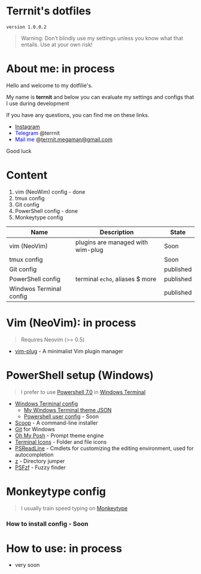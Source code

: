 
# Terrnit's dotfiles

```
version 1.0.0.2
```
> Warning: Don’t blindly use my settings unless you know what that entails. 
> Use at your own risk!

# About me: in process

Hello and welcome to my dotfilie's. 

My name is **terrnit** and below you can evaluate my settings and configs that I use during development

If you have any questions, you can find me on these links. 

- [Instagram](https://instagram/princess_slayrr)
- <span style="color: blue" >Telegram</span> @terrnit
- <span style="color: blue">Mail me</span> @terrnit.megaman@gmail.com

Good luck

# Content

1. vim (NeoWim) config - done
2. tmux config
3. Git config
4. PowerShell config - done
5. Monkeytype config 




Name | Description | State 
--- | --- | --- 
vim (NeoVim) | plugins are managed with wim-plug | Soon
tmux config |  | Soon
Git config |  | published
PowerShell config | terminal `echo`, aliases $ more  | published
Windwos Terminal config |  | published



# Vim (NeoVim): in process

> Requires Neovim (>= 0.5)

- [vim-plug](https://github.com/junegunn/vim-plug/wiki/tips#automatic-installation) - A minimalist Vim plugin manager


# PowerShell setup (Windows)

> I prefer to use [Powershell 7.0](https://github.com/PowerShell/PowerShell) in [Windows Terminal](https://github.com/microsoft/terminal)

- [Windows Terminal config][10]
	- [My Windows Terminal theme JSON][8]
	- [Powershell user config][9] - Soon
- [Scoop][1] - A command-line installer
- [Git][2] for Windows
- [Oh My Posh][3] - Prompt theme engine
- [Terminal Icons][4] - Folder and file icons
- [PSReadLine][5] - Cmdlets for customizing the editing environment, used for autocompletion
- [z][6] - Directory jumper
- [PSFzf][7] - Fuzzy finder


[1]: https://scoop.sh/
[2]: https://gitforwindows.org/
[3]: https://ohmyposh.dev/
[4]: https://github.com/devblackops/Terminal-Icons
[5]: https://docs.microsoft.com/en-us/powershell/module/psreadline/?view=powershell-7.2
[6]: https://www.powershellgallery.com/packages/z/1.1.13
[7]: https://github.com/kelleyma49/PSFzf
[8]: ./.config/powershell/terrnit.omp.json

<!-- Mention: Add to path user config file: ./.config/powershell/user_profile.ps1 --> 
[9]: ./.config/powershell
<!-- Mention: Add help.md with thumb & screenshots which contains "How to use" or install -->
[10]: ./.config/powershell

# Monkeytype config

> I usually train speed typing on [Monkeytype](https://monkeytype.com/) 

### How to install config - Soon

# How to use: in process

- very soon

